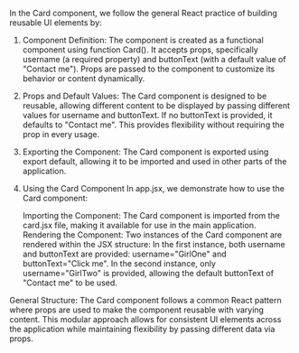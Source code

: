 In the Card component, we follow the general React practice of building reusable UI elements by:

1. Component Definition:
The component is created as a functional component using function Card(). 
It accepts props, specifically username (a required property) and buttonText (with a default value of "Contact me"). Props are passed to the component to customize its behavior or content dynamically.

2. Props and Default Values:
The Card component is designed to be reusable, allowing different content to be displayed by passing different values for username and buttonText.
If no buttonText is provided, it defaults to "Contact me". 
This provides flexibility without requiring the prop in every usage.

3. Exporting the Component:
The Card component is exported using export default, allowing it to be imported and used in other parts of the application.

4. Using the Card Component
In app.jsx, we demonstrate how to use the Card component:

    Importing the Component:
        The Card component is imported from the card.jsx file, making it available for use in the main application.
    Rendering the Component:
        Two instances of the Card component are rendered within the JSX structure:
            In the first instance, both username and buttonText are provided: username="GirlOne" and buttonText="Click me".
            In the second instance, only username="GirlTwo" is provided, allowing the default buttonText of "Contact me" to be used.


General Structure:
The Card component follows a common React pattern where props are used to make the component reusable with varying content.
This modular approach allows for consistent UI elements across the application while maintaining flexibility by passing different data via props.
